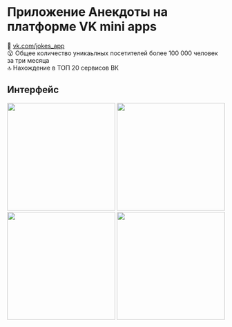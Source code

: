 # Приложение Анекдоты на платформе VK mini apps
:link: [vk.com/jokes_app](https://vk.com/jokes_app)    
:open_mouth: Общее количество уникаьлных посетителей более 100 000 человек за три месяца   
:top: Нахождение в ТОП 20 сервисов ВК    

## Интерфейс
<img src="https://sun9-64.userapi.com/c849416/v849416460/1dd95f/Ct8_3Iedj6M.jpg" width="250" />
<img src="https://sun9-15.userapi.com/c849416/v849416460/1dd96e/9s9Ft0rUN4M.jpg" width="250"/>
<img src="https://sun9-28.userapi.com/c849416/v849416460/1dd974/A6Tzt6BIbF0.jpg" width="250"/>
<img src="https://sun9-51.userapi.com/c849416/v849416460/1dd97a/U_8HU73gdPc.jpg" width="250"/>
